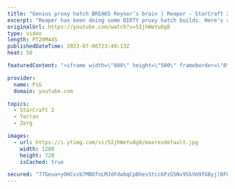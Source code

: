 ```yaml
---
title: "Genius proxy hatch BREAKS Reynor’s brain | Reaper - StarCraft 2"
excerpt: "Reaper has been doing some DIRTY proxy hatch builds. Here's a couple games, one against Reynor!  Reaper's twitch: https://www.twitch.tv/gosu_reaper -- 🐷 Second Channel for Learning Resources: https://www.youtube.com/c/PiGRandom 🐷 Third Channel for daily Pro Casts: https://www.youtube.com/c/PiGCasts"
originalUrl: https://youtube.com/watch?v=5IjhWeYu8g8
type: video
length: PT20M44S
publishedDateTime: 2023-07-06T23:49:13Z
heat: 50

featuredContent: "<iframe width=\"800\" height=\"500\" frameborder=\"0\" src=\"https://www.youtube.com/embed/5IjhWeYu8g8\" allow=\"accelerometer; autoplay; encrypted-media; gyroscope; picture-in-picture\" allowfullscreen></iframe>"

provider:
  name: PiG
  domain: youtube.com

topics:
  - StarCraft 2
  - Terran
  - Zerg

images:
  - url: https://i.ytimg.com/vi/5IjhWeYu8g8/maxresdefault.jpg
    width: 1280
    height: 720
    isCached: true

secured: "77Geua+yOHCvzb7MBOfnLMJdFdwbqCpBhesStcc6PzG5Nv9SkVm9fGByjlBFGcviuJioKXBGjPasPji31V3xuYVm54D/4DuceB5DjbfkN04wMb6lwAYsEnjODfP3mWaWyrkSvwCrVTV9Qp6HAEXPdN1u33PjJh1KLbpZ7QSimsij6Tji3wD+o+flSZQh9ho6U6LbtOWODnJxshjA3V++Xk6WsmdojhAnEq0tLszLXiWRa/ysaefk/jz31+du0DD/tcG56pMXu/Ji6yZbq4+gdkcBQt9LPS9JvQdER+daaaTXn487LEFcExagxHPFWxQeBtodbJdF9q740w36+jcGrh6sYx/M9XgPrRjHhsLC9Vg6gBno+p28fxQwUsseNHhsFK5NjQGZXywXpPl9oO2oHHvcjTPmBl6ff08/WWlQV6k=;AiJeWrwKTpr9hW3HjzGBNg=="
---
```


